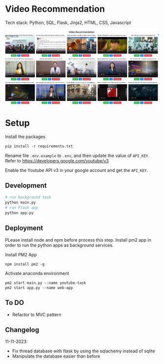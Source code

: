 # Video Recommendation

Tech stack: Python, SQL, Flask, Jinja2, HTML, CSS, Javascript

![Alt text](<images/CleanShot 2023-11-11 at 22.49.52.png>)

# Setup

Install the packages

```python
pip install -r requirements.txt
```

Rename file `.env.example` to `.env`, and then update the value of `API_KEY`. Refer to https://developers.google.com/youtube/v3

Enable the Youtube API v3 in your google account and get the `API_KEY`.

## Development

```python
# run background task
python main.py
# run Flask app
python app.py
```

## Deployment 

PLease install node and npm before process this step. 
Install pm2 app in order to run the python apps as background services.

Install PM2 App
```
npm install pm2 -g
```

Activate anaconda environment
```
pm2 start main.py --name youtube-task
pm2 start app.py --name web-app
```

## To DO
- Refactor to MVC pattern

## Changelog 
11-11-2023: 
- Fix thread database with flask by using the sqlachemy instead of sqlite 
- Manipulate the database easier than before